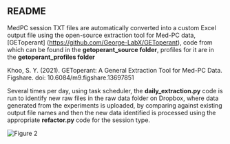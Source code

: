 ## README

MedPC session TXT files are automatically converted into a custom Excel output file using the open-source extraction tool for Med-PC data, [GEToperant] (https://github.com/George-LabX/GEToperant), code from which can be found in the **getoperant_source folder**, profiles for it are in the **getoperant_profiles folder**

Khoo, S. Y. (2021). GEToperant: A General Extraction Tool for Med-PC Data. Figshare. doi: 10.6084/m9.figshare.13697851

Several times per day, using task scheduler, the **daily_extraction.py** code is run to identify new raw files in the raw data folder on Dropbox, where data generated from the experiments is uploaded, by comparing against existing output file names and then the new data identified is processed using the appropriate **refactor.py** code for the session type.

![Figure 2](https://github.com/user-attachments/assets/308cc37e-79da-447f-98f0-6b8f61dad7ee)


